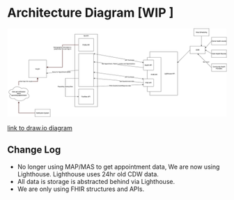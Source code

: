 # Architecture Diagram [WIP ]

![Diagram](assets/architecture.v3.png)

[link to draw.io diagram](https://app.diagrams.net/#G1fzAkVQ7snSI8eWeBemhIeCWT0TZKDQK1)

## Change Log

- No longer using MAP/MAS to get appointment data, We are now using Lighthouse. Lighthouse uses 24hr old CDW data.
- All data is storage is abstracted behind via Lighthouse.
- We are only using FHIR structures and APIs.

